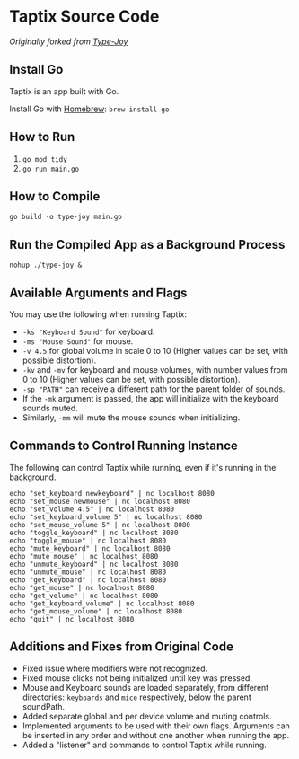# Taptix Source Code
*Originally forked from [Type-Joy](https://github.com/webdevcody/type-joy)*

## Install Go
Taptix is an app built with Go.

Install Go with [Homebrew](https://brew.sh/):
`brew install go`

## How to Run
1. `go mod tidy`
2. `go run main.go`

## How to Compile
`go build -o type-joy main.go`

## Run the Compiled App as a Background Process
`nohup ./type-joy &`

## Available Arguments and Flags
  You may use the following when running Taptix:
  * `-ks "Keyboard Sound"` for keyboard.
  * `-ms "Mouse Sound"` for mouse.
  * `-v 4.5` for global volume in scale 0 to 10 (Higher values can be set, with possible distortion).
  * `-kv` and `-mv` for keyboard and mouse volumes, with number values from 0 to 10 (Higher values can be set, with possible distortion).
  * `-sp "PATH"` can receive a different path for the parent folder of sounds.
  * If the `-mk` argument is passed, the app will initialize with the keyboard sounds muted. 
  * Similarly, `-mm` will mute the mouse sounds when initializing.

## Commands to Control Running Instance
The following can control Taptix while running, even if it's running in the background.

```
echo "set_keyboard newkeyboard" | nc localhost 8080
echo "set_mouse newmouse" | nc localhost 8080
echo "set_volume 4.5" | nc localhost 8080
echo "set_keyboard_volume 5" | nc localhost 8080
echo "set_mouse_volume 5" | nc localhost 8080
echo "toggle_keyboard" | nc localhost 8080
echo "toggle_mouse" | nc localhost 8080
echo "mute_keyboard" | nc localhost 8080
echo "mute_mouse" | nc localhost 8080
echo "unmute_keyboard" | nc localhost 8080
echo "unmute_mouse" | nc localhost 8080
echo "get_keyboard" | nc localhost 8080
echo "get_mouse" | nc localhost 8080
echo "get_volume" | nc localhost 8080
echo "get_keyboard_volume" | nc localhost 8080
echo "get_mouse_volume" | nc localhost 8080
echo "quit" | nc localhost 8080
```

## Additions and Fixes from Original Code
* Fixed issue where modifiers were not recognized.
* Fixed mouse clicks not being initialized until key was pressed.
* Mouse and Keyboard sounds are loaded separately, from different directories: `keyboards` and `mice` respectively, below the parent soundPath.
* Added separate global and per device volume and muting controls.
* Implemented arguments to be used with their own flags. Arguments can be inserted in any order and without one another when running the app.
* Added a "listener" and commands to control Taptix while running.